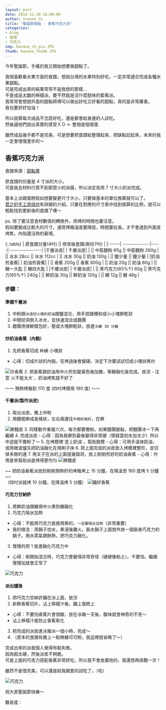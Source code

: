 ```yaml
---
layout: post
date: 2014-12-28 16:00:00
author: Yvonne Yu
title: "聖誕節甜點 - 香蕉巧克力派"
categories:
- blog
- 食譜
- 巧克力
img: banana_ch_pie.JPG
thumb: banana_thumb.JPG
---
```


今年聖誕節，手癢的我又開始想要做甜點了。

我很喜歡看水果方面的食譜，想說台灣的水果特別好吃，一定非常適合完成各種水果甜點。<br>
可是完成出來的結果常常不是我想的那樣...<br>
不是成品太酸的檸檬派，要不然就是沒什麼甜味的藍莓派。<br>
我常常會想說外面的甜點師傅可以做出好吃又好看的甜點，真的是非常厲害。<br>
我也要好好加油！

所以就算每次成品不怎麼好吃，還是都會給身邊的人試吃。<br>
然後逼他們說出真實的感受ＸＤ <- 整個是個壞蛋<br>

雖然成品幾乎都不是完美，可是想要把食譜給整理起來，把缺點記起來，未來的我一定會慢慢進步的～

## 香蕉巧克力派
食譜來源：[甜點書](https://www.google.com)

原食譜的份量是 4 寸派的大小。<br>
可是我去材料行買不到那麼小的派膜，所以決定改用 7 寸大小的派完成。<br>

基本上派跟蛋糕假如想要變更尺寸大小，只要做基本的單位換算就可以了。<br>
[君之的手工烘焙坊](http://blog.sina.com.cn/s/blog_4a5089ff0100cngn.html)有詳細的介紹，只要在對應的尺寸表中找到換算的比例，就可以輕鬆找到更新後的食譜了噢～<br>

ps. 除了要注意食材數值的轉換外，烘烤的時間也要注意。<br>
假如要變成比較大的尺寸，通常烤箱溫度要降低，時間要拉長。才不會遇到外面皮烤焦，內陷還沒熟的窘境。

{:.table}
| 原食譜分量(4吋)       || 修改後食譜(兩份7吋)     |
|------| ------------- |-----| ----------------|
|千層派皮| | 千層派皮| |
|| 中筋麵粉 65g           || 中筋麵粉 260g          |
|| 冰水 28cc            || 冰水 112cc              |
|| 冰水 30g           || 奶油 130g              |
|| 鹽少量      || 鹽少量              |
|奶油煎香蕉| | 奶油煎香蕉| |
|| 香蕉 200g           || 香蕉 800g          |
|| 奶油 20g           || 奶油 80g             |
|| 糖一大匙         || 糖四大匙             |
|千層派皮| | 千層派皮| |
|| 黑巧克力(65%↑) 60g           || 黑巧克力(65%↑) 240g         |
|| 鮮奶油 30g       || 鮮奶油 120g             |
|| 糖 12g     || 糖 48g           |

### 步驟：

#### 準備千層派

1. 中粉跟`冰過切小塊的奶油`跟鹽混合，用手捏跟攪和成小小塊餅乾狀
2. 中間挖洞倒入冰水，並快速混合成麵團
3. 麵團用保鮮膜包好，壓成大塊餅乾狀，放進`冷藏 30 分鐘`

#### 炒奶油香蕉（內餡）

1. 先把香蕉切成 <s>片狀</s> 小塊狀
- 心得：切成片狀的內餡，在烤過後會變硬。決定下次要試試切成小塊狀再炒
<img class="img-responsive" src="/assets/img/blog/recipes/banana_ch_pie/IMG_2974.jpg" alt="炒香蕉">
2. 把香蕉跟奶油用中火煎到變黃色後加糖，等糖融化後完成。放涼
- 注意`火不能太大`，奶油烤焦就不好了

～～ 預熱烤箱到 170 度 (四吋烤模用 180 度) ～～

#### 千層派(製作派皮)

1. 取出派皮，撒上中粉
2. 用麵棍擀成長條狀，左右兩邊往`中間折兩折`，在擀
<img class="img-responsive" src="/assets/img/blog/recipes/banana_ch_pie/IMG_2975.jpg" alt="擀麵皮">
3. 同樣動作重複六次，每次都要撒粉。如果麵團變黏，把麵團冰一下再繼續
4. 完成派皮
- 心得：因為我擀到最後變得非常硬（懷疑當初水加太少）所以中途就不撒粉了～
5. 在烤模裡`塗上奶油`，幫助脫模
- 心得：可用手溫抹奶油，或用微波爐先把奶油融化在用刷子抹
6. 把上面完成的派皮放入烤模裡整形，並切掉多餘的邊
7. 用叉子在派的上面搓幾個洞，放上剛剛煎好的奶油香蕉
- 心得：作用是來幫助派底烤得更均勻
<img class="img-responsive" src="/assets/img/blog/recipes/banana_ch_pie/IMG_2977.jpg" alt="擀麵皮">

~~ 把奶油香蕉派放到剛剛預熱好的烤箱烤上 15 分鐘，在降溫至 160 度烤 5 分鐘 ~~<br>
（四吋派就烤 10 分鐘，在降溫烤 5 分鐘）
<img class="img-responsive" src="/assets/img/blog/recipes/banana_ch_pie/IMG_2978.jpg" alt="鋪好香蕉">

#### 巧克力甘納許

1. 將鮮奶油跟糖用中火煮到糖融化
2. 巧克力隔水加熱
- 心得：不能將巧克力直接用煮的，`一定要隔水加熱`（非常重要）
- 我的做法：用鍋子加水，煮滾後離火。裝水鍋子上面放外放一個裝者巧克力的鍋子。用水蒸氣跟餘熱，把巧克力融化。
3. 慢慢的把 1 放進融化巧克力中
- 心得：剛開始混合時，巧克力會變得非常奇怪（硬硬像粘土）。不要怕，繼續慢慢加就會正常了
<img class="img-responsive" src="/assets/img/blog/recipes/banana_ch_pie/IMG_2979.jpg" alt="巧克力">

#### 派出爐後

1. 把巧克力甘納許鋪在派上面，放涼
2. 新鮮香蕉切片，沾上檸檬汁後，鋪上蛋糕上
- 心得：不要怕香蕉片會很酸，放在冰箱一天後，酸味就會神奇的不見～
- 沾上檸檬汁是防止香蕉氧化
3. 把完成的派放進冰箱冰一個小時，完成～
4. （原本的食譜有撒上一點無糖可可粉，我這裡就省略了～）

完成出來的派我個人覺得有點失敗。<br>
因為餡太硬，然後派皮不夠脆。<br>
可是上面的巧克力搭配香蕉非常好吃，所以我不會放棄他的，我還想再挑戰一次！<br>

雖然不是很完美，可以還是給我親愛的試吃了。（哈）

<img class="img-responsive" src="/assets/img/blog/recipes/banana_ch_pie/IMG_2980.jpg" alt="巧克力">

祝大家聖誕節快樂～<i class="fa fa-tree"></i><i class="fa fa-bell"></i>

難易度：<i class="fa fa-star"></i><i class="fa fa-star"></i><i class="fa fa-star"></i><i class="fa fa-star"></i><i class="fa fa-star-o"></i>
